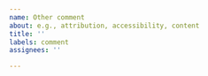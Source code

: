 ```yaml
---
name: Other comment
about: e.g., attribution, accessibility, content
title: ''
labels: comment
assignees: ''

---
```




